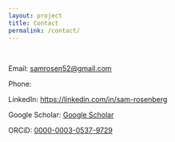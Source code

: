 ```yaml
---
layout: project
title: Contact
permalink: /contact/
---
```

<br>

Email: samrosen52@gmail.com

Phone:

LinkedIn: <a href="https://www.linkedin.com/in/sam-rosenberg">https://linkedin.com/in/sam-rosenberg</a>

Google Scholar: <a href="https://scholar.google.com/citations?user=EUdZ_ucAAAAJ">Google Scholar</a>

ORCiD: <a href="https://orcid.org/0000-0003-0537-9729">0000-0003-0537-9729</a>

